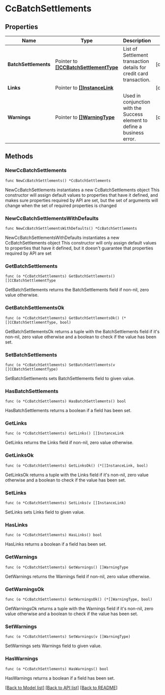 # CcBatchSettlements

## Properties

Name | Type | Description | Notes
------------ | ------------- | ------------- | -------------
**BatchSettlements** | Pointer to [**[]CCBatchSettlementType**](CCBatchSettlementType.md) | List of Settlement transaction details for credit card transaction. | [optional] 
**Links** | Pointer to [**[]InstanceLink**](InstanceLink.md) |  | [optional] 
**Warnings** | Pointer to [**[]WarningType**](WarningType.md) | Used in conjunction with the Success element to define a business error. | [optional] 

## Methods

### NewCcBatchSettlements

`func NewCcBatchSettlements() *CcBatchSettlements`

NewCcBatchSettlements instantiates a new CcBatchSettlements object
This constructor will assign default values to properties that have it defined,
and makes sure properties required by API are set, but the set of arguments
will change when the set of required properties is changed

### NewCcBatchSettlementsWithDefaults

`func NewCcBatchSettlementsWithDefaults() *CcBatchSettlements`

NewCcBatchSettlementsWithDefaults instantiates a new CcBatchSettlements object
This constructor will only assign default values to properties that have it defined,
but it doesn't guarantee that properties required by API are set

### GetBatchSettlements

`func (o *CcBatchSettlements) GetBatchSettlements() []CCBatchSettlementType`

GetBatchSettlements returns the BatchSettlements field if non-nil, zero value otherwise.

### GetBatchSettlementsOk

`func (o *CcBatchSettlements) GetBatchSettlementsOk() (*[]CCBatchSettlementType, bool)`

GetBatchSettlementsOk returns a tuple with the BatchSettlements field if it's non-nil, zero value otherwise
and a boolean to check if the value has been set.

### SetBatchSettlements

`func (o *CcBatchSettlements) SetBatchSettlements(v []CCBatchSettlementType)`

SetBatchSettlements sets BatchSettlements field to given value.

### HasBatchSettlements

`func (o *CcBatchSettlements) HasBatchSettlements() bool`

HasBatchSettlements returns a boolean if a field has been set.

### GetLinks

`func (o *CcBatchSettlements) GetLinks() []InstanceLink`

GetLinks returns the Links field if non-nil, zero value otherwise.

### GetLinksOk

`func (o *CcBatchSettlements) GetLinksOk() (*[]InstanceLink, bool)`

GetLinksOk returns a tuple with the Links field if it's non-nil, zero value otherwise
and a boolean to check if the value has been set.

### SetLinks

`func (o *CcBatchSettlements) SetLinks(v []InstanceLink)`

SetLinks sets Links field to given value.

### HasLinks

`func (o *CcBatchSettlements) HasLinks() bool`

HasLinks returns a boolean if a field has been set.

### GetWarnings

`func (o *CcBatchSettlements) GetWarnings() []WarningType`

GetWarnings returns the Warnings field if non-nil, zero value otherwise.

### GetWarningsOk

`func (o *CcBatchSettlements) GetWarningsOk() (*[]WarningType, bool)`

GetWarningsOk returns a tuple with the Warnings field if it's non-nil, zero value otherwise
and a boolean to check if the value has been set.

### SetWarnings

`func (o *CcBatchSettlements) SetWarnings(v []WarningType)`

SetWarnings sets Warnings field to given value.

### HasWarnings

`func (o *CcBatchSettlements) HasWarnings() bool`

HasWarnings returns a boolean if a field has been set.


[[Back to Model list]](../README.md#documentation-for-models) [[Back to API list]](../README.md#documentation-for-api-endpoints) [[Back to README]](../README.md)


